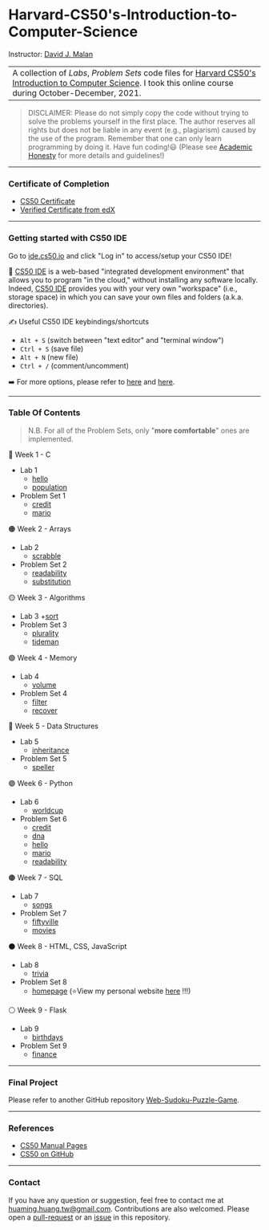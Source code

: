 Harvard-CS50's-Introduction-to-Computer-Science
===============================================

Instructor: [David J. Malan](https://cs.harvard.edu/malan/)

<table>
<tr>
<td>
A collection of <i>Labs</i>, <i>Problem Sets</i> code files for <a href="https://cs50.harvard.edu/x/2021/">Harvard CS50's Introduction to Computer Science</a>.
I took this online course during October-December, 2021.
</td>
</tr>
</table>

> DISCLAIMER: Please do not simply copy the code without trying to solve the problems yourself in the first place. The author reserves all rights but does not be liable in any event (e.g., plagiarism) caused by the use of the program. Remember that one can only learn programming by doing it. Have fun coding!😃 (Please see [Academic Honesty](https://cs50.harvard.edu/x/2021/honesty/) for more details and guidelines!)

---

### Certificate of Completion

- [CS50 Certificate](https://certificates.cs50.io/4ea0f1af-9e1e-4544-a99a-974f84fa02c1.png?size=A4)
- [Verified Certificate from edX]()

---

### Getting started with CS50 IDE
Go to [ide.cs50.io](https://ide.cs50.io/) and click "Log in" to access/setup your CS50 IDE!

📝 [CS50 IDE](https://ide.cs50.io/) is a web-based "integrated development environment" that allows you to program "in the cloud," without installing any software locally. Indeed, [CS50 IDE](https://ide.cs50.io/) provides you with your very own "workspace" (i.e., storage space) in which you can save your own files and folders (a.k.a. directories).

✍️ Useful CS50 IDE keybindings/shortcuts
- `Alt + S` (switch between "text editor" and "terminal window")
- `Ctrl + S` (save file)
- `Alt + N` (new file)
- `Ctrl + /` (comment/uncomment)

➡️ For more options, please refer to [here](https://www.pythonclassroom.com/python-cloud-options/cloud9/cloud9-cheat-sheet) and [here](https://www.reddit.com/r/cs50/comments/9he3rx/what_are_your_favourite_most_useful_cs50_ide/).

---

### Table Of Contents

> N.B. For all of the Problem Sets, only "**more comfortable**" ones are implemented.  

🔴 Week 1 - C  
- Lab 1
	+ [hello](./lab1/hello)
	+ [population](./lab1/population)
- Problem Set 1
	+ [credit](./pset1/credit)
	+ [mario](./pset1/mario)

🟠 Week 2 - Arrays  
- Lab 2
	+ [scrabble](./lab2/scrabble)
- Problem Set 2
	+ [readability](./pset2/readability)
	+ [substitution](./pset2/substitution)

🟡 Week 3 - Algorithms  
- Lab 3
	+[sort](./lab3/sort)
- Problem Set 3
	+ [plurality](./pset3/plurality)
	+ [tideman](./pset3/tideman)

🟢 Week 4 - Memory  
- Lab 4
	+ [volume](./lab4/volume)
- Problem Set 4
	+ [filter](./pset4/filter)
	+ [recover](./pset4/recover)

🔵 Week 5 - Data Structures  
- Lab 5
	+ [inheritance](./lab5/inheritance)
- Problem Set 5
	+ [speller](./pset5/speller)

🟣 Week 6 - Python  
- Lab 6
	+ [worldcup](./lab6/worldcup)
- Problem Set 6
	+ [credit](./pset6/credit)
	+ [dna](./pset6/dna)
	+ [hello](./pset6/hello)
	+ [mario](./pset6/mario)
	+ [readability](./pset6/readability)

🟤 Week 7 - SQL  
- Lab 7
	+ [songs](./lab7/songs)
- Problem Set 7
	+ [fiftyville](./pset7/fiftyville)
	+ [movies](./pset7/movies)

⚫ Week 8 - HTML, CSS, JavaScript  
- Lab 8
	+ [trivia](./lab8/trivia)
- Problem Set 8
	+ [homepage](https://github.com/huaminghuangtw/huaminghuangtw.github.io) (⭐View my personal website [here](https://huaminghuangtw.github.io/) !!!)

⚪ Week 9 - Flask  
- Lab 9
	+ [birthdays](./lab9/birthdays)
- Problem Set 9
	+ [finance](./pset9/finance)

---

### Final Project

Please refer to another GitHub repository [Web-Sudoku-Puzzle-Game](https://github.com/huaminghuangtw/Web-Sudoku-Puzzle-Game).

---

### References
- [CS50 Manual Pages](https://manual.cs50.io/)
- [CS50 on GitHub](https://github.com/cs50)

---

### Contact
If you have any question or suggestion, feel free to contact me at huaming.huang.tw@gmail.com. Contributions are also welcomed. Please open a [pull-request](https://github.com/hmhuang0501/Harvard-CS50x-2021/compare) or an [issue](https://github.com/hmhuang0501/Harvard-CS50x-2021/issues/new) in this repository. 
